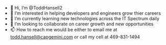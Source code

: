 - 👋 Hi, I’m @ToddHansell2
- 👀 I’m interested in helping developers and engineers grow thier careers
- 🌱 I’m currently learning new technologies across the IT Spectrum daily
- 💞️ I’m looking to collaborate on career growth and new opportunities
- 📫 How to reach me would be either to email me at todd.hansell@capgemini.com or call my cell at 469-831-1494

<!---
ToddHansell2/ToddHansell2 is a ✨ special ✨ repository because its `README.md` (this file) appears on your GitHub profile.
You can click the Preview link to take a look at your changes.
--->
